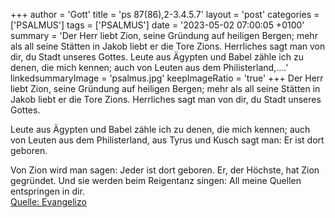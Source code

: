 +++
author = 'Gott'
title = 'ps 87(86),2-3.4.5.7'
layout = 'post'
categories = ['PSALMUS']
tags = ['PSALMUS']
date = '2023-05-02 07:00:05 +0100'
summary = 'Der Herr liebt Zion, seine Gründung auf heiligen Bergen; mehr als all seine Stätten in Jakob liebt er die Tore Zions. Herrliches sagt man von dir, du Stadt unseres Gottes.  Leute aus Ägypten und Babel zähle ich zu denen, die mich kennen; auch von Leuten aus dem Philisterland,....'
linkedsummaryImage = 'psalmus.jpg'
keepImageRatio = 'true'
+++
Der Herr liebt Zion, seine Gründung auf heiligen Bergen;
mehr als all seine Stätten in Jakob liebt er die Tore Zions.
Herrliches sagt man von dir,
du Stadt unseres Gottes.

Leute aus Ägypten und Babel
zähle ich zu denen, die mich kennen;
auch von Leuten aus dem Philisterland, aus Tyrus und Kusch
sagt man: Er ist dort geboren.<!--more-->

Von Zion wird man sagen:
Jeder ist dort geboren.
Er, der Höchste, hat Zion gegründet.
Und sie werden beim Reigentanz singen:
All meine Quellen entspringen in dir.<br> [Quelle: Evangelizo](https://evangeliumtagfuertag.org/DE/gospel)
